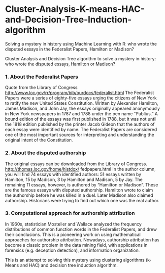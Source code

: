# Cluster-Analysis-K-means-HAC-and-Decision-Tree-Induction-algorithm
Solving a mystery in history using Machine Learning with R: who wrote the disputed essays in the Federalist Papers, Hamilton or Madison?

Cluster Analysis and Decision Tree algorithm to solve a mystery in history: who wrote the disputed essays, Hamilton or Madison?
### 1. About the Federalist Papers
Quote from the Library of Congress http://www.loc.gov/rr/program/bib/ourdocs/federalist.html
The Federalist Papers were a series of eighty-five essays urging the citizens of New York to ratify the new
United States Constitution. Written by Alexander Hamilton, James Madison, and John Jay, the essays
originally appeared anonymously in New York newspapers in 1787 and 1788 under the pen name “Publius.”
A bound edition of the essays was first published in 1788, but it was not until the 1818 edition published by
the printer Jacob Gideon that the authors of each essay were identified by name. The Federalist Papers are
considered one of the most important sources for interpreting and understanding the original intent of the
Constitution.
### 2. About the disputed authorship
The original essays can be downloaded from the Library of Congress. http://thomas.loc.gov/home/histdox/
fedpapers.html
In the author column, you will find 74 essays with identified authors: 51 essays written by Hamilton, 15 by
Madison, 3 by Hamilton and Madison, 5 by Jay. The remaining 11 essays, however, is authored by “Hamilton
or Madison”. These are the famous essays with disputed authorship. Hamilton wrote to claim the authorship
before he was killed in a duel. Later Madison also claimed authorship. Historians were trying to find out
which one was the real author.
### 3. Computational approach for authorship attribution
In 1960s, statistician Mosteller and Wallace analyzed the frequency distributions of common function words
in the Federalist Papers, and drew their conclusions. This is a pioneering work on using mathematical
approaches for authorship attribution.
Nowadays, authorship attribution has become a classic problem in the data mining field, with applications in
forensics (e.g. deception detection), and information organization.

This is an attempt to solving this mystery using clustering algorithms (k-Means and HAC) and decision
tree induction algorithm.

